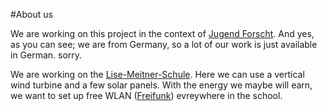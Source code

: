 #About us

We are working on this project in the context of [Jugend Forscht](http://www.jugend-forscht.de/). And yes, as you can see; we are from Germany, so a lot of our work is just available in German. sorry.

We are working on the [Lise-Meitner-Schule](http://osz-lise-meitner.eu/). Here we can use a vertical wind turbine and a few solar panels. With the energy we maybe will earn, we want to set up free WLAN ([Freifunk](https://freifunk.net/)) evreywhere in the school.
